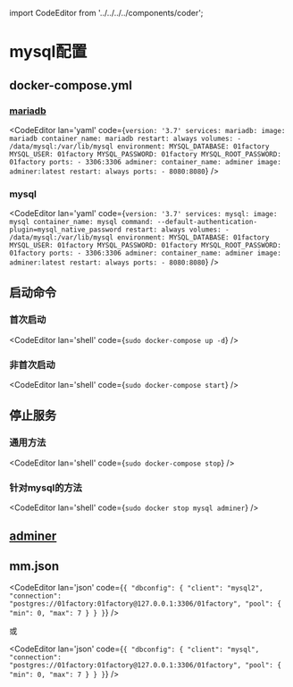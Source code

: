 import CodeEditor from '../../../../components/coder';

# mysql配置

## docker-compose.yml

### [mariadb](https://mariadb.org/)

<CodeEditor lan='yaml' code={`
version: '3.7'
services:
  mariadb:
    image: mariadb
    container_name: mariadb
    restart: always
    volumes:
      - /data/mysql:/var/lib/mysql
    environment:
      MYSQL_DATABASE: 01factory
      MYSQL_USER: 01factory
      MYSQL_PASSWORD: 01factory
      MYSQL_ROOT_PASSWORD: 01factory
    ports:
      - 3306:3306
  adminer:
    container_name: adminer
    image: adminer:latest
    restart: always
    ports:
      - 8080:8080
`} />

### mysql

<CodeEditor lan='yaml' code={`
version: '3.7'
services:
  mysql:
    image: mysql
    container_name: mysql
    command: --default-authentication-plugin=mysql_native_password
    restart: always
    volumes:
      - /data/mysql:/var/lib/mysql
    environment:
      MYSQL_DATABASE: 01factory
      MYSQL_USER: 01factory
      MYSQL_PASSWORD: 01factory
      MYSQL_ROOT_PASSWORD: 01factory
    ports:
      - 3306:3306
  adminer:
    container_name: adminer
    image: adminer:latest
    restart: always
    ports:
      - 8080:8080
`} />

## 启动命令

### 首次启动

<CodeEditor lan='shell' code={`
sudo docker-compose up -d
`} />

### 非首次启动

<CodeEditor lan='shell' code={`
sudo docker-compose start
`} />

## 停止服务

### 通用方法

<CodeEditor lan='shell' code={`
sudo docker-compose stop
`} />

### 针对mysql的方法

<CodeEditor lan='shell' code={`
sudo docker stop mysql adminer
`} />

## [adminer](http://127.0.0.1:8080/?pgsql=mysql&username=dfactory&db=dfactory)

## mm.json

<CodeEditor lan='json' code={`
{
	"dbconfig": {
		"client": "mysql2",
		"connection": "postgres://01factory:01factory@127.0.0.1:3306/01factory",
		"pool": {
			"min": 0,
			"max": 7
		}
	}
}
`} />

或

<CodeEditor lan='json' code={`
{
	"dbconfig": {
		"client": "mysql",
		"connection": "postgres://01factory:01factory@127.0.0.1:3306/01factory",
		"pool": {
			"min": 0,
			"max": 7
		}
	}
}
`} />
